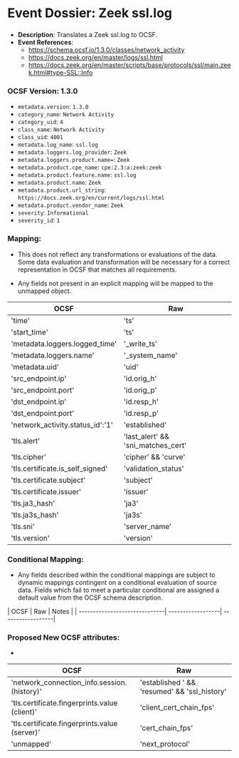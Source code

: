 # Event Dossier: Zeek ssl.log
### 
- **Description**: Translates a Zeek ssl.log to OCSF. 
- **Event References**:
  - https://schema.ocsf.io/1.3.0/classes/network_activity
  - https://docs.zeek.org/en/master/logs/ssl.html
  - https://docs.zeek.org/en/master/scripts/base/protocols/ssl/main.zeek.html#type-SSL::Info
    
 ### OCSF Version: 1.3.0
 - `metadata.version`: `1.3.0`
 - `category_name`: `Network Activity`
 - `category_uid`: `4`
 - `class_name`: `Network Activity`
 - `class_uid`: `4001`
 - `metadata.log_name`: `ssl.log`
 - `metadata.loggers.log_provider`: `Zeek`
 - `metadata.loggers.product.name=`: `Zeek`
 - `metadata.product.cpe_name`: `cpe:2.3:a:zeek:zeek`
 - `metadata.product.feature.name`: `ssl.log`
 - `metadata.product.name`: `Zeek`
 - `metadata.product.url_string`: `https://docs.zeek.org/en/current/logs/ssl.html`
 - `metadata.product.vendor_name`: `Zeek`
 - `severity`: `Informational`
 - `severity_id`: `1`

 ### Mapping:
 - This does not reflect any transformations or evaluations of the data. Some data evaluation and transformation will be necessary for a correct representation in OCSF that matches all requirements.

 - Any fields not present in an explicit mapping will be mapped to the unmapped object. 

| OCSF                           | Raw               |
| ------------------------------ | ----------------- |
|'time'                          |'ts'               |
|'start_time'                    |'ts'               |
|'metadata.loggers.logged_time'  |'_write_ts'        |
|'metadata.loggers.name'         |'_system_name'     |
|'metadata.uid'                  |'uid'              |
|'src_endpoint.ip'               |'id.orig_h'        |
|'src_endpoint.port'             |'id.orig_p'        |
|'dst_endpoint.ip'               |'id.resp_h'        |
|'dst_endpoint.port'             |'id.resp_p'        |
|'network_activity.status_id':'1'|'established'      |
|'tls.alert'        |'last_alert' && 'sni_matches_cert'           |
|'tls.cipher'                    |'cipher' && 'curve'|
|'tls.certificate.is_self_signed'             |'validation_status'|
|'tls.certificate.subject'       |'subject'          |
|'tls.certificate.issuer'        |'issuer'           |
|'tls.ja3_hash'                  |'ja3'              |
|'tls.ja3s_hash'                 |'ja3s'             |
|'tls.sni'                       |'server_name'      |
|'tls.version'                       |'version'          |

 ### Conditional Mapping:
 - Any fields described within the conditional mappings are subject to dynamic mappings contingent on a conditional evaluation of source data. Fields which fail to meet a particular conditional are assigned a default value from the OCSF schema description.

| OCSF                          | Raw               | Notes              |
| ------------------------------| ------------------| -- ----------------|


 ### Proposed New OCSF attributes:
 - 
| OCSF                     | Raw                      |
| -------------------------| -------------------------|
|'network_connection_info.session.(history)' |'established ' && 'resumed' && 'ssl_history' |
|'tls.certificate.fingerprints.value (client)'             |'client_cert_chain_fps'|
|'tls.certificate.fingerprints.value (server)'             |'cert_chain_fps'|
|'unmapped'                      |'next_protocol'    |
